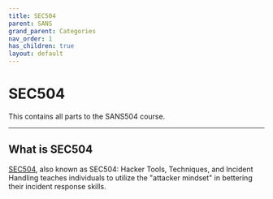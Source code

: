 ```yaml
---
title: SEC504
parent: SANS
grand_parent: Categories
nav_order: 1
has_children: true
layout: default
---
```


# SEC504

This contains all parts to the SANS504 course.

---

## What is SEC504

[SEC504](https://www.sans.org/cyber-security-courses/hacker-techniques-incident-handling/), also known as SEC504: Hacker Tools, Techniques, and Incident Handling teaches individuals to utilize the "attacker mindset" in bettering their incident response skills.